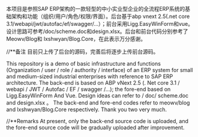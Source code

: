 本项目是参照SAP ERP架构的一款轻型的中小实业型企业的全流程ERP系统的基础架构和功能（组织/用户/角色/权限/界面）。后台基于abp vnext 2.5(.net core 3.1/webapi/jwt/autofac/ef/swagger/...）；前台采用Ligg.EasyWinForm和vue。设计思路可参考/doc/scheme.doc和design.xlsx。后台和前台代码分别参考了 Meowv/Blog和 lxshwyan/Blog.Core，在此表示万分感谢。

//**备注
目前只上传了后台的源码，完善后将逐步上传前台源码。





This repository is a demo of basic infrastructure and functions (Organization / user / role / authority / interface) of an ERP system for small and medium-sized industrial enterprises with reference to SAP ERP architecture. The back-end is based on ABP vNext 2.5 (. Net core 3.1 / webapi / JWT / Autofac / EF / swagger /...); the fore-end based on Ligg.EasyWinForm And Vue. Design ideas can refer to / doc/ scheme.doc and design.xlsx 。 The back-end and fore-end codes refer to meowv/blog and lxshwyan/Blog.Core respectively. Thank you two very much.

//**Remarks
At present, only the back-end source code is uploaded, and the fore-end source code will be gradually uploaded after improvement.

